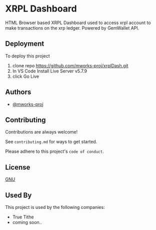 
# XRPL Dashboard

HTML Browser based XRPL Dashboard used to access xrpl account to make transactions on the xrp ledger. Powered by GemWallet API.






## Deployment

To deploy this project 
1. clone repo https://github.com/mworks-proj/xrplDash.git 
2. In VS Code Install Live Server v5.7.9
3. click Go Live


## Authors

- [@mworks-proj](https://github.com/mworks-proj)


## Contributing

Contributions are always welcome!

See `contributing.md` for ways to get started.

Please adhere to this project's `code of conduct`.


## License

[GNU](https://www.gnu.org/licenses/gpl-3.0.html#license-text)


## Used By

This project is used by the following companies:

- True Tithe
- coming soon..


